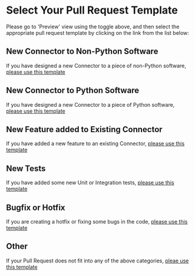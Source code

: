 # Select Your Pull Request Template
Please go to 'Preview' view using the toggle above, and then select the appropriate pull request template by clicking on the link from the list below:

## New Connector to Non-Python Software
If you have designed a new Connector to a piece of non-Python software, [please use this template](?expand=1&template=new-nonpython-connector-template.md)

## New Connector to Python Software
If you have designed a new Connector to a piece of Python software, [please use this template](?expand=1&template=new-python-connector-template.md)

## New Feature added to Existing Connector
If you have added a new feature to an existing Connector, [please use this template](?expand=1&template=new-feature-template.md)

## New Tests
If you have added some new Unit or Integration tests, [please use this template](?expand=1&template=new-tests-template.md)

## Bugfix or Hotfix
If you are creating a hotfix or fixing some bugs in the code, [please use this template](?expand=1&template=bugfix-template.md)

## Other
If your Pull Request does not fit into any of the above categories, [pleae use this template](?expand=1&template=miscellaneous-template.md)
